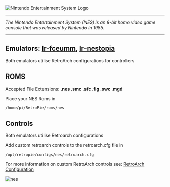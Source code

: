 ![Nintendo Entertainment System Logo](http://upload.wikimedia.org/wikipedia/commons/thumb/0/0d/NES_logo.svg/640px-NES_logo.svg.png)
***
_The Nintendo Entertainment System (NES) is an 8-bit home video game console that was released by Nintendo in 1985._

***
## Emulators: [lr-fceumm](https://github.com/libretro/libretro-fceumm), [lr-nestopia](https://github.com/libretro/nestopia)

Both emulators utilise RetroArch configurations for controllers

## ROMS

Accepted File Extensions: **.nes .smc .sfc .fig .swc .mgd**

Place your NES Roms in
```
/home/pi/RetroPie/roms/nes
```

## Controls

Both emulators utilise Retroarch configurations

Add custom retroarch controls to the retroarch.cfg file in
```shell
/opt/retropie/configs/nes/retroarch.cfg
```
For more information on custom RetroArch controls see: [RetroArch Configuration](https://github.com/petrockblog/RetroPie-Setup/wiki/RetroArch-Configuration)

![nes](https://cloud.githubusercontent.com/assets/10035308/7334405/bd66f638-eb4e-11e4-84e9-8f31b3fa28f4.png)